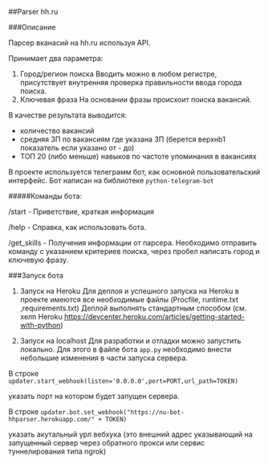 ##Parser hh.ru

###Описание

   Парсер вканасий на hh.ru используя API.
   
   Принимает два параметра:
   1. Город/регион поиска
   Вводить можно в любом регистре, присутствует внутренняя проверка правильности ввода города поиска.
   2. Ключевая фраза
   На основании фразы происхоит поиска вакансий.
   
   В качестве результата выводится:
   - количество вакансий
   - средняя ЗП по вакансиям где указана ЗП (берется верхнb1 показатель если указано от - до)
   - ТОП 20 (либо меньше) навыков по частоте упоминания в вакансиях
   
   В проекте используется телеграмм бот, как основной пользовательский интерфейс.
   Бот написан на библиотеке ``python-telegram-bot``
   
   #####Команды бота:
   
   /start - Приветствие, краткая информация
   
   /help - Справка, как использовать бота.
   
   /get_skills - Получения информации от парсера.
   Необходимо отправить команду с указанием критериев поиска, 
   через пробел написать город и ключевую фразу. 
      

###Запуск бота

   1. Запуск на Heroku
   Для деплоя и успешного запуска на Heroku в проекте имеются все необходимые файлы (Procfile, runtime.txt ,requirements.txt)
   Деплой выполнять стандартным способом (см. хелп Heroku https://devcenter.heroku.com/articles/getting-started-with-python)
   
   2. Запуск на localhost
   Для разработки и отладки можно запустить локально. Для этого в файле бота ``app.py``
   необходимо внести небольшие изменения в части запуска сервера.
   
   В строке 
   ``updater.start_webhook(listen='0.0.0.0',port=PORT,url_path=TOKEN)``
   
   указать порт на котором будет запущен сервера.
   
   В строке
   ``updater.bot.set_webhook("https://nu-bot-hhparser.herokuapp.com/" + TOKEN)``
   
   указать акутальный урл вебхука (это внешний адрес указывающий на запущенный сервер через обратного прокси или сервис туннелирования типа ngrok)
